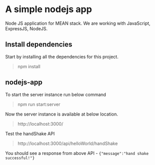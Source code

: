 # A simple nodejs app
Node JS application for MEAN stack. We are working with JavaScript, ExpressJS, NodeJS.

## Install dependencies
Start by installing all the dependencies for this project.
>npm install

## nodejs-app
To start the server instance run below command
>npm run start:server

Now the server instance is available at below location.
>http://localhost:3000/

Test the handShake API
>http://localhost:3000/api/helloWorld/handShake

You should see a response from above API - `{"message":"hand shake successful!"}`
